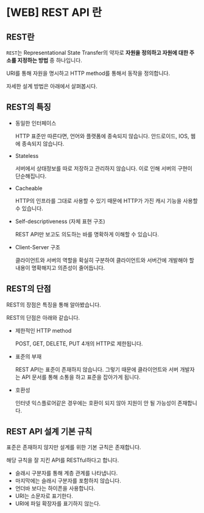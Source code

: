 # [WEB] REST API 란

## REST란

`REST`는 Representational State Transfer의 약자로 **자원을 정의하고 자원에 대한 주소를 지정하는 방법** 중 하나입니다.

URI를 통해 자원을 명시하고 HTTP method를 통해서 동작을 정의합니다.

자세한 설계 방법은 아래에서 살펴봅시다.



## REST의 특징

* 동일한 인터페이스

  HTTP 표준만 따른다면, 언어와 플랫폼에 종속되지 않습니다. 안드로이드, IOS, 웹에 종속되지 않습니다.

* Stateless

  서버에서 상태정보를 따로 저장하고 관리하지 않습니다. 이로 인해 서버의 구현이 단순해집니다.

* Cacheable

  HTTP의 인프라를 그대로 사용할 수 있기 때문에 HTTP가 가진 캐시 기능을 사용할 수 있습니다.

* Self-descriptiveness (자체 표현 구조)

  REST API만 보고도 의도하는 바를 명확하게 이해할 수 있습니다.

* Client-Server 구조

  클라이언트와 서버의 역할을 확실히 구분하여 클라이언트와 서버간에 개발해야 할 내용이 명확해지고 의존성이 줄어듭니다.





## REST의 단점

REST의 장점은 특징을 통해 알아봤습니다.

REST의 단점은 아래와 같습니다.

* 제한적인 HTTP method

  POST, GET, DELETE, PUT 4개의 HTTP로 제한됩니다.

* 표준의 부재

  REST API는 표준이 존재하지 않습니다. 그렇기 때문에 클라이언트와 서버 개발자는 API 문서를 통해 소통을 하고 표준을 잡아가게 됩니다.

* 호환성

  인터넷 익스플로어같은 경우에는 호환이 되지 않아 지원이 안 될 가능성이 존재합니다.





## REST API 설계 기본 규칙

표준은 존재하지 않지만 설계를 위한 기본 규칙은 존재합니다.

해당 규칙을 잘 지킨 API를 RESTful하다고 합니다.



* 슬래시 구분자를 통해 계층 관계를 나타냅니다.
* 마지막에는 슬래시 구분자를 포함하지 않습니다.
* 언더바 보다는 하이픈을 사용합니다.
* URI는 소문자로 표기한다.
* URI에 파일 확장자를 표기하지 않는다.